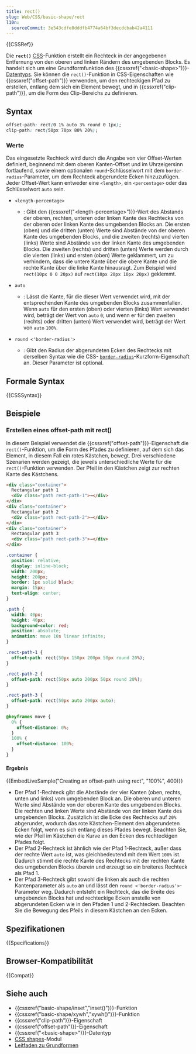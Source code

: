 ```yaml
---
title: rect()
slug: Web/CSS/basic-shape/rect
l10n:
  sourceCommit: 3e543cdfe8dddfb4774a64bf3decdcbab42a4111
---
```


{{CSSRef}}

Die **`rect()`** [CSS](/de/docs/Web/CSS)-Funktion erstellt ein Rechteck in der angegebenen Entfernung von den oberen und linken Rändern des umgebenden Blocks. Es handelt sich um eine Grundformfunktion des {{cssxref("&lt;basic-shape&gt;")}}-[Datentyps](/de/docs/Web/CSS/CSS_Values_and_Units/CSS_data_types). Sie können die `rect()`-Funktion in CSS-Eigenschaften wie {{cssxref("offset-path")}} verwenden, um den rechteckigen Pfad zu erstellen, entlang dem sich ein Element bewegt, und in {{cssxref("clip-path")}}, um die Form des Clip-Bereichs zu definieren.

## Syntax

```css
offset-path: rect(0 1% auto 3% round 0 1px);
clip-path: rect(50px 70px 80% 20%);
```

### Werte

Das eingesetzte Rechteck wird durch die Angabe von vier Offset-Werten definiert, beginnend mit dem oberen Kanten-Offset und im Uhrzeigersinn fortlaufend, sowie einem optionalen `round`-Schlüsselwort mit dem `border-radius`-Parameter, um dem Rechteck abgerundete Ecken hinzuzufügen. Jeder Offset-Wert kann entweder eine `<length>`, ein `<percentage>` oder das Schlüsselwort `auto` sein.

- `<length-percentage>`

  - : Gibt den {{cssxref("&lt;length-percentage&gt;")}}-Wert des Abstands der oberen, rechten, unteren oder linken Kante des Rechtecks von der oberen oder linken Kante des umgebenden Blocks an. Die ersten (oben) und die dritten (unten) Werte sind Abstände von der oberen Kante des umgebenden Blocks, und die zweiten (rechts) und vierten (links) Werte sind Abstände von der linken Kante des umgebenden Blocks. Die zweiten (rechts) und dritten (unten) Werte werden durch die vierten (links) und ersten (oben) Werte geklammert, um zu verhindern, dass die untere Kante über die obere Kante und die rechte Kante über die linke Kante hinausragt. Zum Beispiel wird `rect(10px 0 0 20px)` auf `rect(10px 20px 10px 20px)` geklemmt.

- `auto`

  - : Lässt die Kante, für die dieser Wert verwendet wird, mit der entsprechenden Kante des umgebenden Blocks zusammenfallen. Wenn `auto` für den ersten (oben) oder vierten (links) Wert verwendet wird, beträgt der Wert von `auto` `0`; und wenn er für den zweiten (rechts) oder dritten (unten) Wert verwendet wird, beträgt der Wert von `auto` `100%`.

- `round <'border-radius'>`
  - : Gibt den Radius der abgerundeten Ecken des Rechtecks mit derselben Syntax wie die CSS- [`border-radius`](/de/docs/Web/CSS/border-radius)-Kurzform-Eigenschaft an. Dieser Parameter ist optional.

## Formale Syntax

{{CSSSyntax}}

## Beispiele

### Erstellen eines offset-path mit rect()

In diesem Beispiel verwendet die {{cssxref("offset-path")}}-Eigenschaft die `rect()`-Funktion, um die Form des Pfades zu definieren, auf dem sich das Element, in diesem Fall ein rotes Kästchen, bewegt. Drei verschiedene Szenarien werden gezeigt, die jeweils unterschiedliche Werte für die `rect()`-Funktion verwenden. Der Pfeil in den Kästchen zeigt zur rechten Kante des Kästchens.

```html
<div class="container">
  Rectangular path 1
  <div class="path rect-path-1">→</div>
</div>
<div class="container">
  Rectangular path 2
  <div class="path rect-path-2">→</div>
</div>
<div class="container">
  Rectangular path 3
  <div class="path rect-path-3">→</div>
</div>
```

```css
.container {
  position: relative;
  display: inline-block;
  width: 200px;
  height: 200px;
  border: 1px solid black;
  margin: 15px;
  text-align: center;
}

.path {
  width: 40px;
  height: 40px;
  background-color: red;
  position: absolute;
  animation: move 10s linear infinite;
}

.rect-path-1 {
  offset-path: rect(50px 150px 200px 50px round 20%);
}

.rect-path-2 {
  offset-path: rect(50px auto 200px 50px round 20%);
}

.rect-path-3 {
  offset-path: rect(50px auto 200px auto);
}

@keyframes move {
  0% {
    offset-distance: 0%;
  }
  100% {
    offset-distance: 100%;
  }
}
```

#### Ergebnis

{{EmbedLiveSample("Creating an offset-path using rect", "100%", 400)}}

- Der Pfad 1-Rechteck gibt die Abstände der vier Kanten (oben, rechts, unten und links) vom umgebenden Block an. Die oberen und unteren Werte sind Abstände von der oberen Kante des umgebenden Blocks. Die rechten und linken Werte sind Abstände von der linken Kante des umgebenden Blocks. Zusätzlich ist die Ecke des Rechtecks auf `20%` abgerundet, wodurch das rote Kästchen-Element den abgerundeten Ecken folgt, wenn es sich entlang dieses Pfades bewegt. Beachten Sie, wie der Pfeil im Kästchen die Kurve an den Ecken des rechteckigen Pfades folgt.
- Der Pfad 2-Rechteck ist ähnlich wie der Pfad 1-Rechteck, außer dass der rechte Wert `auto` ist, was gleichbedeutend mit dem Wert `100%` ist. Dadurch stimmt die rechte Kante des Rechtecks mit der rechten Kante des umgebenden Blocks überein und erzeugt so ein breiteres Rechteck als Pfad 1.
- Der Pfad 3-Rechteck gibt sowohl die linken als auch die rechten Kantenparameter als `auto` an und lässt den `round <'border-radius'>`-Parameter weg. Dadurch entsteht ein Rechteck, das die Breite des umgebenden Blocks hat und rechteckige Ecken anstelle von abgerundeten Ecken wie in den Pfaden 1 und 2-Rechtecken. Beachten Sie die Bewegung des Pfeils in diesem Kästchen an den Ecken.

## Spezifikationen

{{Specifications}}

## Browser-Kompatibilität

{{Compat}}

## Siehe auch

- {{cssxref("basic-shape/inset","inset()")}}-Funktion
- {{cssxref("basic-shape/xywh","xywh()")}}-Funktion
- {{cssxref("clip-path")}}-Eigenschaft
- {{cssxref("offset-path")}}-Eigenschaft
- {{cssxref("&lt;basic-shape&gt;")}}-Datentyp
- [CSS shapes](/de/docs/Web/CSS/CSS_shapes)-Modul
- [Leitfaden zu Grundformen](/de/docs/Web/CSS/CSS_shapes/Basic_shapes)
